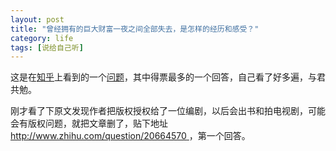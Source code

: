 ```yaml
---
layout: post
title: "曾经拥有的巨大财富一夜之间全部失去，是怎样的经历和感受？"
category: life
tags: [说给自己听]
---
```


这是在[知乎](http://www.zhihu.com/)上看到的一个[问题](http://www.zhihu.com/question/20664570)，其中得票最多的一个回答，自己看了好多遍，与君共勉。

<!--break-->

刚才看了下原文发现作者把版权授权给了一位编剧，以后会出书和拍电视剧，可能会有版权问题，就把文章删了，贴下地址 [http://www.zhihu.com/question/20664570 ](http://www.zhihu.com/question/20664570)，第一个回答。